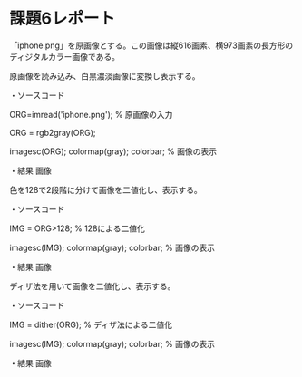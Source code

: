 # 課題6レポート

「iphone.png」を原画像とする。この画像は縦616画素、横973画素の長方形のディジタルカラー画像である。

原画像を読み込み、白黒濃淡画像に変換し表示する。

・ソースコード

ORG=imread('iphone.png'); % 原画像の入力

ORG = rgb2gray(ORG);

imagesc(ORG); colormap(gray); colorbar; % 画像の表示

・結果
画像

色を128で2段階に分けて画像を二値化し、表示する。

・ソースコード

IMG = ORG>128; % 128による二値化

imagesc(IMG); colormap(gray); colorbar; % 画像の表示

・結果
画像

ディザ法を用いて画像を二値化し、表示する。

・ソースコード

IMG = dither(ORG); % ディザ法による二値化

imagesc(IMG); colormap(gray); colorbar; % 画像の表示

・結果
画像
